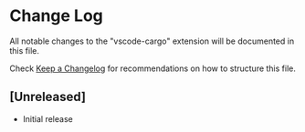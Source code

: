 # Change Log
All notable changes to the "vscode-cargo" extension will be documented in this file.

Check [Keep a Changelog](http://keepachangelog.com/) for recommendations on how to structure this file.

## [Unreleased]
- Initial release